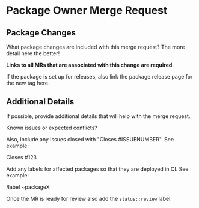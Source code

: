 # Package Owner Merge Request

## Package Changes

What package changes are included with this merge request? The more detail here the better! 

**Links to all MRs that are associated with this change are required**.

If the package is set up for releases, also link the package release page for the new tag here.

## Additional Details

If possible, provide additional details that will help with the merge request.

Known issues or expected conflicts?

Also, include any issues closed with "Closes #ISSUENUMBER". See example:

Closes #123

Add any labels for affected packages so that they are deployed in CI. See example:

/label ~packageX

Once the MR is ready for review also add the `status::review` label.
